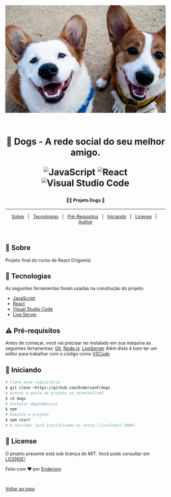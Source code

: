 <div align="center" id="top"> 
  <img src="./src/Assets/two-dogs.jpg" alt="dogs" />

&#xa0;

</div>

<h1 align="center">🐶 Dogs - A rede social do seu melhor amigo.

<p align="center">

![JavaScript](https://img.shields.io/badge/javascript-%23323330.svg?style=for-the-badge&logo=javascript&logoColor=%23F7DF1E)
![React](https://img.shields.io/badge/react-%2320232a.svg?style=for-the-badge&logo=react&logoColor=%2361DAFB)
![Visual Studio Code](https://img.shields.io/badge/Visual%20Studio%20Code-0078d7.svg?style=for-the-badge&logo=visual-studio-code&logoColor=white)

</p>
</h1>

 <h4 align="center"> 
	🐕‍🦺 Projeto Dogs 🦮
</h4>

<hr>

<p align="center">
  <a href="#dart-sobre">Sobre</a> &#xa0; | &#xa0; 
  <a href="#rocket-tecnologias">Tecnologias</a> &#xa0; | &#xa0;
  <a href="#warning-Requisitos">Pré-Requisitos</a> &#xa0; | &#xa0;
  <a href="#checkered_flag-iniciando">Iniciando</a> &#xa0; | &#xa0;
  <a href="#memo-license">License</a> &#xa0; | &#xa0;
  <a href="https://github.com/endersonf" target="_blank">Author</a>
</p>

<br>

## :dart: Sobre

Projeto final do curso de React Origamid.

## :rocket: Tecnologias

As seguintes ferramentas foram usadas na construção do projeto:

- [JavaScript](https://www.javascript.com/)
- [React](https://pt-br.reactjs.org/)
- [Visual Studio Code](https://code.visualstudio.com/)
- [Live Server](https://marketplace.visualstudio.com/items?itemName=ritwickdey.LiveServer)

## :warning: Pré-requisitos

Antes de começar, você vai precisar ter instalado em sua máquina as seguintes ferramentas:
[Git](https://git-scm.com), [Node.js](https://nodejs.org/en/). [LiveServer](https://marketplace.visualstudio.com/items?itemName=ritwickdey.LiveServer)
Além disto é bom ter um editor para trabalhar com o código como [VSCode](https://code.visualstudio.com/)

## :checkered_flag: Iniciando

```bash
# Clone este repositório
$ git clone <https://github.com/EndersonF/dogs
# Acesse a pasta do projeto no terminal/cmd
$ cd dogs
# Instalar dependências
$ npm
# Execute o projeto
$ npm start
# O servidor será inicializado no <http://localhost:3000>
```

## :memo: License

O projeto presente está sob licença do MIT. Você pode consultar em [LICENSE!](https://github.com/EndersonF/animais-fantasticos/blob/main/LICENSE)

Feito com :heart: por <a href="https://github.com/endersonf" target="_blank">Enderson</a>

&#xa0;

<a href="#top">Voltar ao topo</a>
